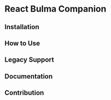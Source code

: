 # React Bulma Companion

## Installation

## How to Use

## Legacy Support

## Documentation

## Contribution
